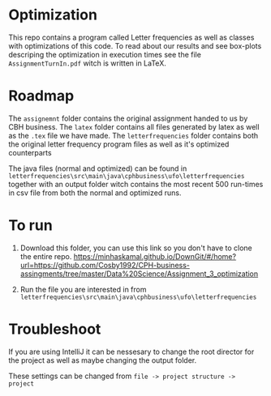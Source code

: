 # Optimization
This repo contains a program called Letter frequencies as well as classes with optimizations of this code. 
To read about our results and see box-plots descriping the optimization in execution times see the file ```AssignmentTurnIn.pdf``` witch is written in LaTeX. 

# Roadmap
The ```assignemnt``` folder contains the original assignment handed to us by CBH business. 
The ```latex``` folder contains all files generated by latex as well as the ```.tex``` file we have made. 
The ```letterfrequencies``` folder contains both the original letter frequency program files as well as it's optimized counterparts

The java files (normal and optimized) can be found in ```letterfrequencies\src\main\java\cphbusiness\ufo\letterfrequencies``` together with an output folder witch contains the most recent 500 run-times in csv file from both the normal and optimized runs. 

# To run
1. Download this folder, you can use this link so you don't have to clone the entire repo. https://minhaskamal.github.io/DownGit/#/home?url=https://github.com/Cosby1992/CPH-business-assingments/tree/master/Data%20Science/Assignment_3_optimization 

2. Run the file you are interested in from ```letterfrequencies\src\main\java\cphbusiness\ufo\letterfrequencies```

# Troubleshoot
If you are using IntelliJ it can be nessesary to change the root director for the project as well as maybe changing the output folder. 

These settings can be changed from ```file -> project structure -> project```
